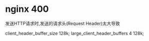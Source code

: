 # nginx 400

发送HTTP请求时,发送的请求头(Request Header)太大导致

client_header_buffer_size    128k;
large_client_header_buffers  4  128k;